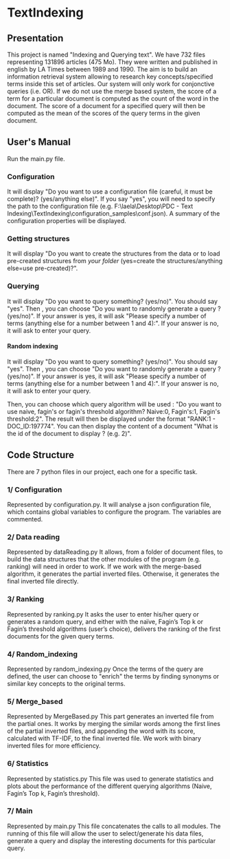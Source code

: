 # TextIndexing


## Presentation
This project is named "Indexing and Querying text". We have 732 files representing 131896 articles (475 Mo). They were written and published in english by LA Times between 1989 and 1990. The aim is to build an information retrieval system allowing to research key concepts/specified terms inside this set of articles. Our system will only work for conjonctive queries (i.e. OR). If we do not use the merge based system, the score of a term for a particular document is computed as the count of the word in the document. The score of a document for a specified query will then be computed as the mean of the scores of the query terms in the given document.

## User's Manual
Run the main.py file.

### Configuration
It will display "Do you want to use a configuration file (careful, it must be complete)?  (yes/anything else)". If you say "yes", you will need to specify the path to the configuration file (e.g. F:\laela\Desktop\PDC - Text Indexing\TextIndexing\configuration_samples\conf.json). A summary of the configuration properties will be displayed.

### Getting structures
It will display "Do you want to create the structures from the data or to load pre-created structures from *your folder* (yes=create the structures/anything else=use pre-created)?".

### Querying
It will display "Do you want to query something? (yes/no)". You should say "yes". Then , you can choose "Do you want to randomly generate a query ? (yes/no)". If your answer is yes, it will ask "Please specify a number of terms (anything else for a number between 1 and 4):". If your answer is no, it will ask to enter your query.

#### Random indexing
It will display "Do you want to query something? (yes/no)". You should say "yes". Then , you can choose "Do you want to randomly generate a query ? (yes/no)". If your answer is yes, it will ask "Please specify a number of terms (anything else for a number between 1 and 4):". If your answer is no, it will ask to enter your query.

Then, you can choose which query algorithm will be used : "Do you want to use naive, fagin's or fagin's threshold algorithm? Naive:0, Fagin's:1, Fagin's threshold:2". The result will then be displayed under the format "RANK:1 - DOC_ID:197774". You can then display the content of a document "What is the id of the document to display ? (e.g. 2)".


## Code Structure
There are 7 python files in our project, each one for a specific task.
### 1/ Configuration
Represented by configuration.py. 
It will analyse a json configuration file, which contains global variables to configure the program. The variables are commented.
### 2/ Data reading
Represented by dataReading.py
It allows, from a folder of document files, to build the data structures that the other modules of the program (e.g. ranking) will need in order to work. If we work with the merge-based algorithm, it generates the partial inverted files. Otherwise, it generates the final inverted file directly.
### 3/ Ranking
Represented by ranking.py
It asks the user to enter his/her query or generates a random query, and either with the naïve, Fagin’s Top k or Fagin’s threshold algorithms (user’s choice), delivers the ranking of the first documents for the given query terms.
### 4/ Random_indexing
Represented by random_indexing.py
Once the terms of the query are defined, the user can choose to "enrich" the terms by finding synonyms or similar key concepts to the original terms.
### 5/ Merge_based
Represented by MergeBased.py
This part generates an inverted file from the partial ones. It works by merging the similar words among the first lines of the partial inverted files, and appending the word with its score, calculated with TF-IDF, to the final inverted file. We work with binary inverted files for more efficiency.
### 6/ Statistics
Represented by statistics.py
This file was used to generate statistics and plots about the performance of the different querying algorithms (Naive, Fagin’s Top k, Fagin’s threshold).
### 7/ Main
Represented by main.py
This file concatenates the calls to all modules. The running of this file will allow the user to select/generate his data files, generate a query and display the interesting documents for this particular query.

